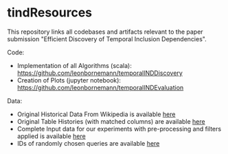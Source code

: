# tindResources
This repository links all codebases and artifacts relevant to the paper submission "Efficient Discovery of Temporal Inclusion Dependencies".

Code:
* Implementation of all Algorithms (scala): https://github.com/leonbornemann/temporalINDDiscovery
* Creation of Plots (jupyter notebook): https://github.com/leonbornemann/temporalINDEvaluation

Data:
* Original Historical Data From Wikipedia is available [here](https://dumps.wikimedia.org/)
* Original Table Histories (with matched columns) are available [here](https://drive.google.com/file/d/1pgqBeax3nd5sNnKRaoEs1kkSsG7G1C09/view?usp=drive_link)
* Complete Input data for our experiments with pre-processing and filters applied is available [here](https://drive.google.com/file/d/1RboxrljEYS2TjvOBdW3NP-pkDXHbGVJh/view?usp=sharing)
* IDs of randomly chosen queries are available [here](https://drive.google.com/file/d/1KFMExBT1mYZ3eTe2xdB07RJPEDdpPukx/view?usp=drive_link)
